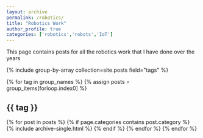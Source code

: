 ```yaml
---
layout: archive
permalink: /robotics/
title: "Robotics Work"
author_profile: true
categories: ['robotics','robots','IoT']
---
```


This page contains posts for all the robotics work that I have done over the years

{% include group-by-array collection=site.posts field="tags" %}

{% for tag in group_names %}
  {% assign posts = group_items[forloop.index0] %}
  <h2 id="{{ tag | slugify }}" class="archive__subtitle">{{ tag }}</h2>
  {% for post in posts %}
    {% if page.categories contains post.category %}
        {% include archive-single.html %}
    {% endif %}
  {% endfor %}
{% endfor %}
